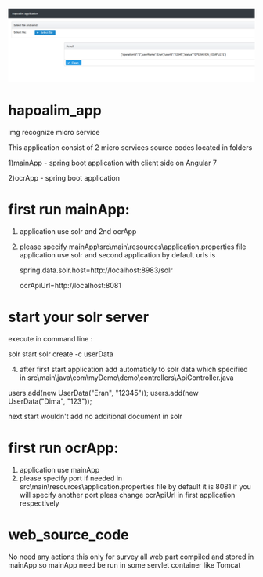 ![alt text](https://github.com/3620849/hapoalim_app/blob/master/im.png)
# hapoalim_app
img recognize micro service

This application consist of 2 micro services
source codes located in folders

1)mainApp - spring boot application with client side on Angular 7

2)ocrApp - spring boot application

# first run mainApp:
1) application use solr and 2nd ocrApp 
2) please specify mainApp\src\main\resources\application.properties file
	application use solr and second application by default urls is
	
	spring.data.solr.host=http://localhost:8983/solr 
	
	ocrApiUrl=http://localhost:8081
	
# start your solr server
execute in command line :

solr start
solr create -c userData
	
4) after first start application add automaticly to solr data which specified in 
src\main\java\com\myDemo\demo\controllers\ApiController.java

users.add(new UserData("Eran", "12345"));
users.add(new UserData("Dima", "123"));
	 
next start wouldn't add no additional document in solr
	 
# first run ocrApp:
1) application use mainApp 
2) please specify port if needed in src\main\resources\application.properties file by default it is 8081
if you will specify another port pleas change ocrApiUrl in first application respectively

# web_source_code
No need any actions this only for survey
all web part compiled and stored in mainApp so mainApp need be run in some servlet container like Tomcat
